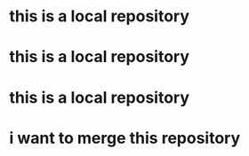 # this is a local repository 
# this is a local repository
# this is a local repository 


# i want to merge this repository
